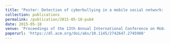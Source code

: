 ```yaml
---
title: "Poster: Detection of cyberbullying in a mobile social network: Systems issues"
collection: publications
permalink: /publication/2015-05-18-pub4
date: 2015-05-18
venue: 'Proceedings of the 13th Annual International Conference on Mobile Systems, Applications, and Services(MobiSys)'
paperurl: 'https://dl.acm.org/doi/abs/10.1145/2742647.2745908'
---
```

